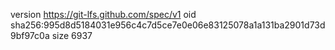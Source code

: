 version https://git-lfs.github.com/spec/v1
oid sha256:995d8d5184031e956c4c7d5ce7e0e06e83125078a1a131ba2901d73d9bf97c0a
size 6937
